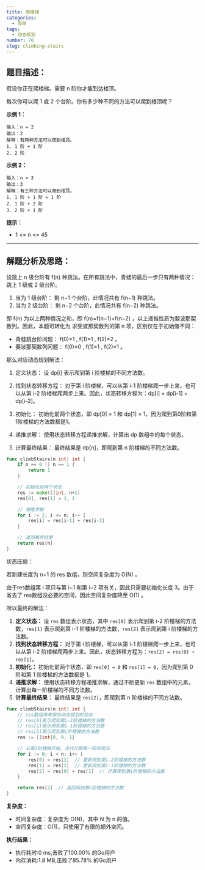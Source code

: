 ```yaml
---
title: 爬楼梯
categories:
  - 简单
tags:
  - 动态规划
number: 70
slug: climbing-stairs
---
```


## 题目描述：

假设你正在爬楼梯。需要 n 阶你才能到达楼顶。

每次你可以爬 1 或 2 个台阶。你有多少种不同的方法可以爬到楼顶呢？

**示例 1：**
```
输入：n = 2
输出：2
解释：有两种方法可以爬到楼顶。
1. 1 阶 + 1 阶
2. 2 阶
```


**示例 2：**
```
输入：n = 3
输出：3
解释：有三种方法可以爬到楼顶。
1. 1 阶 + 1 阶 + 1 阶
2. 1 阶 + 2 阶
3. 2 阶 + 1 阶
```

**提示：**
- 1 <= n <= 45


---
## 解题分析及思路：

设跳上 n 级台阶有 f(n) 种跳法。在所有跳法中，青蛙的最后一步只有两种情况： 跳上 1 级或 2 级台阶。

1. 当为 1 级台阶： 剩 n−1 个台阶，此情况共有 f(n−1) 种跳法。
2. 当为 2 级台阶： 剩 n−2 个台阶，此情况共有 f(n−2) 种跳法。

即 f(n) 为以上两种情况之和，即 f(n)=f(n−1)+f(n−2) ，以上递推性质为斐波那契数列。因此，本题可转化为 求斐波那契数列的第 n 项，区别仅在于初始值不同：

- 青蛙跳台阶问题： f(0)=1 , f(1)=1 , f(2)=2 。
- 斐波那契数列问题： f(0)=0 , f(1)=1 , f(2)=1 。

那么对应动态规划解法：

1. 定义状态： 设 dp[i] 表示爬到第 i 阶楼梯的不同方法数。

2. 找到状态转移方程： 对于第 i 阶楼梯，可以从第 i-1 阶楼梯爬一步上来，也可以从第 i-2 阶楼梯爬两步上来。因此，状态转移方程为：dp[i] = dp[i-1] + dp[i-2]。

3. 初始化： 初始化前两个状态，即 dp[0] = 1 和 dp[1] = 1，因为爬到第0阶和第1阶楼梯的方法数都是1。

4. 递推求解： 使用状态转移方程递推求解，计算出 dp 数组中的每个状态。

5. 计算最终结果： 最终结果是 dp[n]，即爬到第 n 阶楼梯的不同方法数。

```go
func climbStairs(n int) int {
    if n == 0 || n == 1 {
        return 1
    }

    // 初始化前两个状态
    res := make([]int, n+1)
    res[0], res[1] = 1, 1

    // 递推求解
    for i := 2; i <= n; i++ {
        res[i] = res[i-1] + res[i-2]
    }

    // 返回最终结果
    return res[n]
}
```

状态压缩：

若新建长度为 n+1 的 res 数组，则空间复杂度为 O(N) 。

由于res数组第 i 项只与第 i−1 和第 i−2 项有关，因此只需要初始化长度 3。由于省去了 res数组没必要的空间，因此空间复杂度降至 O(1) 。

所以最终的解法：

1. **定义状态：** 设 `res` 数组表示状态，其中 `res[0]` 表示爬到第 i-2 阶楼梯的方法数，`res[1]` 表示爬到第 i-1 阶楼梯的方法数，`res[2]` 表示爬到第 i 阶楼梯的方法数。
2. **找到状态转移方程：** 对于第 i 阶楼梯，可以从第 i-1 阶楼梯爬一步上来，也可以从第 i-2 阶楼梯爬两步上来。因此，状态转移方程为：`res[2] = res[0] + res[1]`。
3. **初始化：** 初始化前两个状态，即 `res[0] = 0` 和 `res[1] = 0`，因为爬到第 0 阶和第 1 阶楼梯的方法数都是 1。
4. **递推求解：** 使用状态转移方程递推求解，通过不断更新 `res` 数组中的元素，计算出每一阶楼梯的不同方法数。
5. **计算最终结果：** 最终结果是 `res[2]`，即爬到第 n 阶楼梯的不同方法数。

```go
func climbStairs(n int) int {
    // res数组用来保存动态规划的状态
    // res[0]表示爬到第i-2阶楼梯的方法数
    // res[1]表示爬到第i-1阶楼梯的方法数
    // res[2]表示爬到第i阶楼梯的方法数
    res := []int{0, 0, 1}

    // 从第1阶楼梯开始，迭代计算每一阶的爬法
    for i := 0; i < n; i++ {
        res[0] = res[1]  // 更新爬到第i-2阶楼梯的方法数
        res[1] = res[2]  // 更新爬到第i-1阶楼梯的方法数
        res[2] = res[0] + res[1]  // 计算爬到第i阶楼梯的方法数
    }

    return res[2]  // 返回爬到第n阶楼梯的方法数
}
```

**复杂度：**

- 时间复杂度：复杂度为 O(N)，其中 N 为 n 的值。 
- 空间复杂度：O(1)，只使用了有限的额外空间。

**执行结果：**

- 执行耗时:0 ms,击败了100.00% 的Go用户
- 内存消耗:1.8 MB,击败了85.78% 的Go用户
